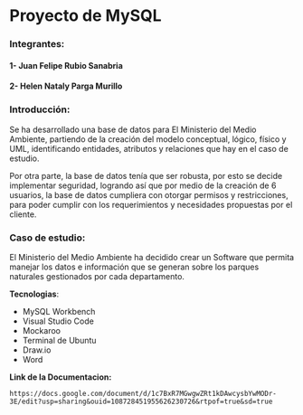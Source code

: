 # Proyecto de MySQL

### Integrantes:

#### 1- Juan Felipe Rubio Sanabria
#### 2- Helen Nataly Parga Murillo

### Introducción: 

Se ha desarrollado una base de datos para El Ministerio del Medio Ambiente, partiendo de la creación del modelo conceptual, lógico, físico y UML, identificando entidades, atributos y relaciones que hay en el caso de estudio.

Por otra parte, la base de datos tenía que ser robusta, por esto se decide implementar seguridad, logrando así que por medio de la creación de 6 usuarios, la base de datos cumpliera con otorgar permisos y restricciones, para poder cumplir con los requerimientos y necesidades propuestas por el cliente.

### Caso de estudio:

El Ministerio del Medio Ambiente ha decidido crear un Software que permita manejar los datos e información que se generan sobre los parques naturales gestionados por cada departamento.

**Tecnologias**:

* MySQL Workbench
* Visual Studio Code
* Mockaroo
* Terminal de Ubuntu
* Draw.io
* Word 

**Link de la Documentacion:** 

    https://docs.google.com/document/d/1c7BxR7MGwgwZRt1kDAwcysbYwMODr-3E/edit?usp=sharing&ouid=108728451955626230726&rtpof=true&sd=true
    
